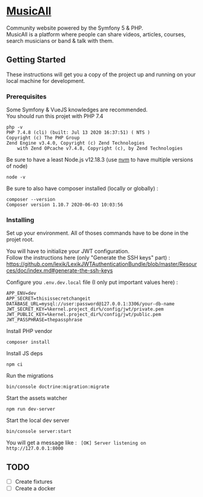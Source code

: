 # [MusicAll](https://www.musicall.com)

Community website powered by the Symfony 5 & PHP.  
MusicAll is a platform where people can share videos, articles, courses, search musicians or band & talk with them.

## Getting Started

These instructions will get you a copy of the project up and running on your local machine for development.

### Prerequisites

Some Symfony & VueJS knowledges are recommended.  
You should run this projet with PHP 7.4 
```
php -v
PHP 7.4.8 (cli) (built: Jul 13 2020 16:37:51) ( NTS )
Copyright (c) The PHP Group
Zend Engine v3.4.0, Copyright (c) Zend Technologies
    with Zend OPcache v7.4.8, Copyright (c), by Zend Technologies
```

Be sure to have a least Node.js v12.18.3 (use [nvm](https://github.com/creationix/nvm) to have multiple versions of node)
```
node -v
```
Be sure to also have composer installed (locally or globally) :
```
composer --version
Composer version 1.10.7 2020-06-03 10:03:56
```

### Installing
 
Set up your environment. All of thoses commands have to be done in the projet root.

You will have to initialize your JWT configuration.   
Follow the instructions here (only "Generate the SSH keys" part) : https://github.com/lexik/LexikJWTAuthenticationBundle/blob/master/Resources/doc/index.md#generate-the-ssh-keys


Configure you ```.env.dev.local``` file (I only put important values here) :
```
APP_ENV=dev
APP_SECRET=thisissecretchangeit
DATABASE_URL=mysql://user:password@127.0.0.1:3306/your-db-name
JWT_SECRET_KEY=%kernel.project_dir%/config/jwt/private.pem
JWT_PUBLIC_KEY=%kernel.project_dir%/config/jwt/public.pem
JWT_PASSPHRASE=thepassphrase
```

Install PHP vendor
```
composer install
```

Install JS deps
```
npm ci
```

Run the migrations
```
bin/console doctrine:migration:migrate
```

Start the assets watcher
```
npm run dev-server
```

Start the local dev server
```
bin/console server:start
```
You will get a message like : ``` [OK] Server listening on http://127.0.0.1:8000```

## TODO

- [ ] Create fixtures
- [ ] Create a docker 
